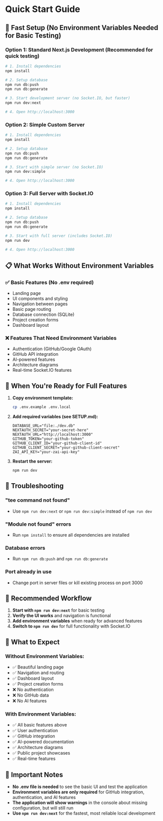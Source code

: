 # Quick Start Guide

## 🚀 Fast Setup (No Environment Variables Needed for Basic Testing)

### Option 1: Standard Next.js Development (Recommended for quick testing)
```bash
# 1. Install dependencies
npm install

# 2. Setup database
npm run db:push
npm run db:generate

# 3. Start development server (no Socket.IO, but faster)
npm run dev:next

# 4. Open http://localhost:3000
```

### Option 2: Simple Custom Server
```bash
# 1. Install dependencies
npm install

# 2. Setup database
npm run db:push
npm run db:generate

# 3. Start with simple server (no Socket.IO)
npm run dev:simple

# 4. Open http://localhost:3000
```

### Option 3: Full Server with Socket.IO
```bash
# 1. Install dependencies
npm install

# 2. Setup database
npm run db:push
npm run db:generate

# 3. Start with full server (includes Socket.IO)
npm run dev

# 4. Open http://localhost:3000
```

## 📋 What Works Without Environment Variables

### ✅ **Basic Features (No .env required)**
- Landing page
- UI components and styling
- Navigation between pages
- Basic page routing
- Database connection (SQLite)
- Project creation forms
- Dashboard layout

### ❌ **Features That Need Environment Variables**
- Authentication (GitHub/Google OAuth)
- GitHub API integration
- AI-powered features
- Architecture diagrams
- Real-time Socket.IO features

## 🔧 When You're Ready for Full Features

1. **Copy environment template:**
   ```bash
   cp .env.example .env.local
   ```

2. **Add required variables (see SETUP.md):**
   ```env
   DATABASE_URL="file:./dev.db"
   NEXTAUTH_SECRET="your-secret-here"
   NEXTAUTH_URL="http://localhost:3000"
   GITHUB_TOKEN="your-github-token"
   GITHUB_CLIENT_ID="your-github-client-id"
   GITHUB_CLIENT_SECRET="your-github-client-secret"
   ZAI_API_KEY="your-zai-api-key"
   ```

3. **Restart the server:**
   ```bash
   npm run dev
   ```

## 🐛 Troubleshooting

### "tee command not found"
- Use `npm run dev:next` or `npm run dev:simple` instead of `npm run dev`

### "Module not found" errors
- Run `npm install` to ensure all dependencies are installed

### Database errors
- Run `npm run db:push` and `npm run db:generate`

### Port already in use
- Change port in server files or kill existing process on port 3000

## 🎯 Recommended Workflow

1. **Start with `npm run dev:next`** for basic testing
2. **Verify the UI works** and navigation is functional
3. **Add environment variables** when ready for advanced features
4. **Switch to `npm run dev`** for full functionality with Socket.IO

## 📱 What to Expect

### Without Environment Variables:
- ✅ Beautiful landing page
- ✅ Navigation and routing
- ✅ Dashboard layout
- ✅ Project creation forms
- ❌ No authentication
- ❌ No GitHub data
- ❌ No AI features

### With Environment Variables:
- ✅ All basic features above
- ✅ User authentication
- ✅ GitHub integration
- ✅ AI-powered documentation
- ✅ Architecture diagrams
- ✅ Public project showcases
- ✅ Real-time features

## 🚨 Important Notes

- **No .env file is needed** to see the basic UI and test the application
- **Environment variables are only required** for GitHub integration, authentication, and AI features
- **The application will show warnings** in the console about missing configuration, but will still run
- **Use `npm run dev:next`** for the fastest, most reliable local development